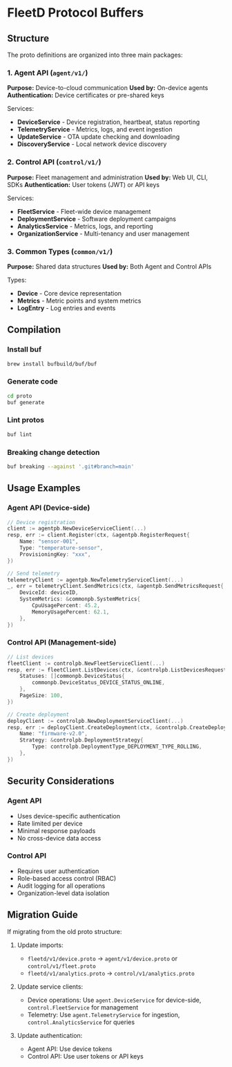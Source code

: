# FleetD Protocol Buffers

## Structure

The proto definitions are organized into three main packages:

### 1. Agent API (`agent/v1/`)
**Purpose:** Device-to-cloud communication
**Used by:** On-device agents
**Authentication:** Device certificates or pre-shared keys

Services:
- **DeviceService** - Device registration, heartbeat, status reporting
- **TelemetryService** - Metrics, logs, and event ingestion
- **UpdateService** - OTA update checking and downloading
- **DiscoveryService** - Local network device discovery

### 2. Control API (`control/v1/`)
**Purpose:** Fleet management and administration
**Used by:** Web UI, CLI, SDKs
**Authentication:** User tokens (JWT) or API keys

Services:
- **FleetService** - Fleet-wide device management
- **DeploymentService** - Software deployment campaigns
- **AnalyticsService** - Metrics, logs, and reporting
- **OrganizationService** - Multi-tenancy and user management

### 3. Common Types (`common/v1/`)
**Purpose:** Shared data structures
**Used by:** Both Agent and Control APIs

Types:
- **Device** - Core device representation
- **Metrics** - Metric points and system metrics
- **LogEntry** - Log entries and events

## Compilation

### Install buf
```bash
brew install bufbuild/buf/buf
```

### Generate code
```bash
cd proto
buf generate
```

### Lint protos
```bash
buf lint
```

### Breaking change detection
```bash
buf breaking --against '.git#branch=main'
```

## Usage Examples

### Agent API (Device-side)
```go
// Device registration
client := agentpb.NewDeviceServiceClient(...)
resp, err := client.Register(ctx, &agentpb.RegisterRequest{
    Name: "sensor-001",
    Type: "temperature-sensor",
    ProvisioningKey: "xxx",
})

// Send telemetry
telemetryClient := agentpb.NewTelemetryServiceClient(...)
_, err = telemetryClient.SendMetrics(ctx, &agentpb.SendMetricsRequest{
    DeviceId: deviceID,
    SystemMetrics: &commonpb.SystemMetrics{
        CpuUsagePercent: 45.2,
        MemoryUsagePercent: 62.1,
    },
})
```

### Control API (Management-side)
```go
// List devices
fleetClient := controlpb.NewFleetServiceClient(...)
resp, err := fleetClient.ListDevices(ctx, &controlpb.ListDevicesRequest{
    Statuses: []commonpb.DeviceStatus{
        commonpb.DeviceStatus_DEVICE_STATUS_ONLINE,
    },
    PageSize: 100,
})

// Create deployment
deployClient := controlpb.NewDeploymentServiceClient(...)
resp, err := deployClient.CreateDeployment(ctx, &controlpb.CreateDeploymentRequest{
    Name: "firmware-v2.0",
    Strategy: &controlpb.DeploymentStrategy{
        Type: controlpb.DeploymentType_DEPLOYMENT_TYPE_ROLLING,
    },
})
```

## Security Considerations

### Agent API
- Uses device-specific authentication
- Rate limited per device
- Minimal response payloads
- No cross-device data access

### Control API
- Requires user authentication
- Role-based access control (RBAC)
- Audit logging for all operations
- Organization-level data isolation

## Migration Guide

If migrating from the old proto structure:

1. Update imports:
   - `fleetd/v1/device.proto` → `agent/v1/device.proto` or `control/v1/fleet.proto`
   - `fleetd/v1/analytics.proto` → `control/v1/analytics.proto`

2. Update service clients:
   - Device operations: Use `agent.DeviceService` for device-side, `control.FleetService` for management
   - Telemetry: Use `agent.TelemetryService` for ingestion, `control.AnalyticsService` for queries

3. Update authentication:
   - Agent API: Use device tokens
   - Control API: Use user tokens or API keys